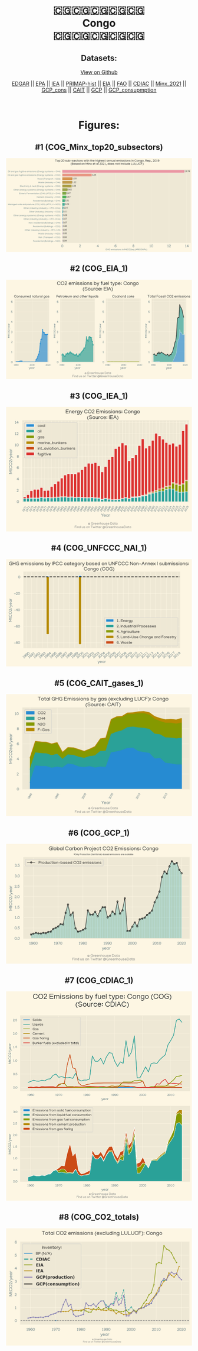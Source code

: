 
<center>
<h1 align="center">
🇨🇬🇨🇬🇨🇬🇨🇬🇨🇬
<br>
Congo
<br>
🇨🇬🇨🇬🇨🇬🇨🇬🇨🇬
</h1>
<h2>Datasets:</h2>
<p><a href="https://github.com/dquintani/Greenhouse-Data/tree/master/country_data/COG_Congo/data">View on Github</a>
<br></p><p><a href="data/COG_EDGAR.csv">EDGAR</a> || <a href="data/COG_EPA.csv">EPA</a> || <a href="data/COG_IEA.csv">IEA</a> || <a href="data/COG_PRIMAP-hist.csv">PRIMAP-hist</a> || <a href="data/COG_EIA.csv">EIA</a> || <a href="data/COG_FAO.csv">FAO</a> || <a href="data/COG_CDIAC.csv">CDIAC</a> || <a href="data/COG_Minx_2021.csv">Minx_2021</a> || <a href="data/COG_GCP_cons.csv">GCP_cons</a> || <a href="data/COG_CAIT.csv">CAIT</a> || <a href="data/COG_GCP.csv">GCP</a> || <a href="data/COG_GCP_consupmption.csv">GCP_consupmption</a></p><p><br></p>
<h1>Figures:</h1><h2>#1 (COG_Minx_top20_subsectors)</h2>
<p><img alt="" src="figures/COG_Minx_top20_subsectors.png" /></p><h2>#2 (COG_EIA_1)</h2>
<p><img alt="" src="figures/COG_EIA_1.png" /></p><h2>#3 (COG_IEA_1)</h2>
<p><img alt="" src="figures/COG_IEA_1.png" /></p><h2>#4 (COG_UNFCCC_NAI_1)</h2>
<p><img alt="" src="figures/COG_UNFCCC_NAI_1.png" /></p><h2>#5 (COG_CAIT_gases_1)</h2>
<p><img alt="" src="figures/COG_CAIT_gases_1.png" /></p><h2>#6 (COG_GCP_1)</h2>
<p><img alt="" src="figures/COG_GCP_1.png" /></p><h2>#7 (COG_CDIAC_1)</h2>
<p><img alt="" src="figures/COG_CDIAC_1.png" /></p><h2>#8 (COG_CO2_totals)</h2>
<p><img alt="" src="figures/COG_CO2_totals.png" /></p>